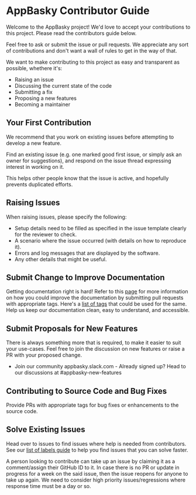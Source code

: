 # AppBasky Contributor Guide
Welcome to the AppBasky project! We'd love to accept your contributions to this project. Please read the contributors guide below.

Feel free to ask or submit the issue or pull requests. We appreciate any sort of contributions and don't want a wall of rules to get in the way of that.

We want to make contributing to this project as easy and transparent as possible, whethere it's:

* Raising an issue
* Discussing the current state of the code
* Submitting a fix
* Proposing a new features
* Becoming a maintainer

## Your First Contribution
We recommend that you work on existing issues before attempting to develop a new feature.

Find an existing issue (e.g. one marked good first issue, or simply ask an owner for suggestions), and respond on the issue thread expressing interest in working on it.

This helps other people know that the issue is active, and hopefully prevents duplicated efforts.

## Raising Issues
When raising issues, please specify the following:
* Setup details need to be filled as specified in the issue template clearly for the reviewer to check.
* A scenario where the issue occurred (with details on how to reproduce it).
* Errors and log messages that are displayed by the software.
* Any other details that might be useful.

## Submit Change to Improve Documentation
Getting documentation right is hard! Refer to this [page](https://github.com/AppBasky/appbasky/blob/master/community/CONTRIBUTING-TO-DOC.md) for more information on how you could improve the documentation by submitting pull requests with appropriate tags. Here's a [list of tags](https://github.com/AppBasky/appbasky/blob/master/contribute/LABELS-OF-ISSUES.md) that could be used for the same. Help us keep our documentation clean, easy to understand, and accessible.

## Submit Proposals for New Features
There is always something more that is required, to make it easier to suit your use-cases. Feel free to join the discussion on new features or raise a PR with your proposed change.
* Join our community appbasky.slack.com - Already signed up? Head to our discussions at #appbasky-new-features


## Contributing to Source Code and Bug Fixes
Provide PRs with appropriate tags for bug fixes or enhancements to the source code.

## Solve Existing Issues
Head over to issues to find issues where help is needed from contributors. See our [list of labels guide](https://github.com/AppBasky/appbasky/blob/master/contribute/LABELS-OF-ISSUES.md) to help you find issues that you can solve faster.

A person looking to contribute can take up an issue by claiming it as a comment/assign their GitHub ID to it. In case there is no PR or update in progress for a week on the said issue, then the issue reopens for anyone to take up again. We need to consider high priority issues/regressions where response time must be a day or so.
